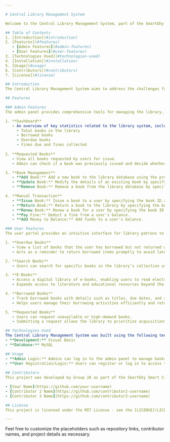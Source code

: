 ```yaml
---

# Central Library Management System

Welcome to the Central Library Management System, part of the SmartGhy Smart City Management System for Guwahati (Group 2A). This modern library management system is designed to streamline the management of a library’s resources and provide an efficient way for both administrators and users to manage and access library services. 

## Table of Contents
1. [Introduction](#introduction)
2. [Features](#features)
   - [Admin Features](#admin-features)
   - [User Features](#user-features)
3. [Technologies Used](#technologies-used)
4. [Installation](#installation)
5. [Usage](#usage)
6. [Contributors](#contributors)
7. [License](#license)

## Introduction
The Central Library Management System aims to address the challenges faced by both library administrators and users in managing and accessing library resources. Whether it's tracking overdue books, managing requests for unavailable books, or enabling users to access a wide range of e-books, this system modernizes and streamlines the entire process. This system offers features for both administrators (admins) and users, ensuring that the library is managed efficiently while users can easily access the resources they need.

## Features

### Admin Features
The admin panel provides comprehensive tools for managing the library, its resources, and user interactions.

1. **Dashboard**
   - An overview of key statistics related to the library system, including:
     - Total books in the library
     - Borrowed books
     - Overdue books
     - Fines due and fines collected
     
2. **Requested Books**
   - View all books requested by users for issue.
   - Admin can check if a book was previously issued and decide whether to approve or deny the current request.

3. **Book Management**
   - **Add Book:** Add a new book to the library database using the provided book details.
   - **Update Book:** Modify the details of an existing book by specifying the book ID.
   - **Remove Book:** Remove a book from the library database by specifying the book ID.

4. **Manual Transaction**
   - **Issue Book:** Issue a book to a user by specifying the book ID and user ID.
   - **Return Book:** Return a book to the library by specifying the book ID and user ID.
   - **Renew Book:** Renew a book for a user by specifying the book ID and user ID.
   - **Pay Fine:** Deduct a fine from a user's balance.
   - **Add Money to Balance:** Add funds to a user's balance.

### User Features
The user portal provides an intuitive interface for library patrons to manage their interactions with the library.

1. **Overdue Books**
   - View a list of books that the user has borrowed but not returned within the specified timeframe.
   - Acts as a reminder to return borrowed items promptly to avoid late fees or penalties.

2. **Search Books**
   - Users can search for specific books in the library’s collection using various search criteria, such as title, author, genre, or keywords.

3. **E-Books**
   - Access a digital library of e-books, enabling users to read electronic versions of books on different devices.
   - Expands access to literature and educational resources beyond the physical library.

4. **Borrowed Books**
   - Track borrowed books with details such as titles, due dates, and status.
   - Helps users manage their borrowing activities efficiently and return books on time.

5. **Requested Books**
   - Users can request unavailable or high-demand books.
   - Submitting a request allows the library to prioritize acquisitions and fulfill user demands, enhancing the overall user experience.

## Technologies Used
The Central Library Management System was built using the following technologies:
- **Development:** Visual Basic
- **Database:** MySQL

## Usage
- **Admin Login:** Admins can log in to the admin panel to manage books, transactions, and user requests.
- **User Registration/Login:** Users can register or log in to access their dashboard, search books, and manage borrowed books.
  
## Contributors
This project was developed by Group 2A as part of the SmartGhy Smart City Management System for Guwahati. 

- [Your Name](https://github.com/your-username)
- [Contributor 2 Name](https://github.com/contributor2-username)
- [Contributor 3 Name](https://github.com/contributor3-username)

## License
This project is licensed under the MIT License - see the [LICENSE](LICENSE) file for details.

---
```


Feel free to customize the placeholders such as repository links, contributor names, and project details as necessary.
